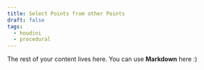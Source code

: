 ```yaml
---
title: Select Points from other Points
draft: false
tags:
  - houdini
  - procedural
---
```

 
The rest of your content lives here. You can use **Markdown** here :)